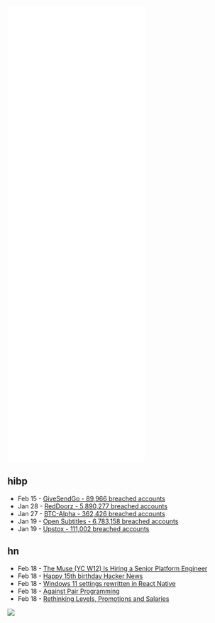 ![Metrics](https://raw.githubusercontent.com/phixion/phixion/master/metrics.svg)

## hibp

<!--
for https://github.com/phixion/phixion/blob/main/.github/workflows/feeds.yml
-->
<!--START_SECTION:haveibeenpwnd-->
- Feb 15 - [GiveSendGo - 89,966 breached accounts](https://haveibeenpwned.com/PwnedWebsites#GiveSendGo)
- Jan 28 - [RedDoorz - 5,890,277 breached accounts](https://haveibeenpwned.com/PwnedWebsites#RedDoorz)
- Jan 27 - [BTC-Alpha - 362,426 breached accounts](https://haveibeenpwned.com/PwnedWebsites#BTCAlpha)
- Jan 19 - [Open Subtitles - 6,783,158 breached accounts](https://haveibeenpwned.com/PwnedWebsites#OpenSubtitles)
- Jan 19 - [Upstox - 111,002 breached accounts](https://haveibeenpwned.com/PwnedWebsites#Upstox)
<!--END_SECTION:haveibeenpwnd-->

## hn

<!--
for https://github.com/phixion/phixion/blob/main/.github/workflows/feeds.yml
-->
<!--START_SECTION:hn-->
- Feb 18 - [The Muse (YC W12) Is Hiring a Senior Platform Engineer](https://www.themuse.com/jobs/themuse/senior-platform-engineer-233c9c)
- Feb 18 - [Happy 15th birthday Hacker News](https://news.ycombinator.com/front?day=2007-02-19&p=1)
- Feb 18 - [Windows 11 settings rewritten in React Native](https://microsoft.github.io/react-native-windows/blog/2022/02/11/settings)
- Feb 18 - [Against Pair Programming](https://matt-rickard.com/against-pair-programming/)
- Feb 18 - [Rethinking Levels, Promotions and Salaries](https://www.daily.co/blog/rethinking-levels-promotions-and-salaries/)
<!--END_SECTION:hn-->

<!--
for https://yhype.me
-->
![](https://hit.yhype.me/github/profile?user_id=13013670)
